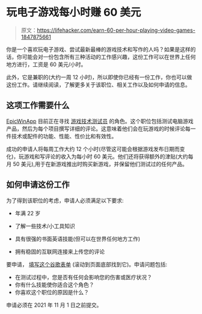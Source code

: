 # 玩电子游戏每小时赚 60 美元

> 原文：<https://lifehacker.com/earn-60-per-hour-playing-video-games-1847875661>

你是一个喜欢玩电子游戏、尝试最新最棒的游戏技术和写作的人吗？如果是这样的话，你可能会对一份包含所有三种活动的工作感兴趣，这份工作可以在世界上任何地方进行，工资是 60 美元/小时。



此外，它是兼职的(大约一周 12 小时)，所以即使你已经有一份工作，你也可以做这份工作。请继续阅读，了解更多关于该职位、相关工作以及如何申请的信息。

## 这项工作需要什么

[EpicWinApp](https://www.epicwinapp.com/) 目前正在寻找 [游戏技术测试员](https://www.epicwinapp.com/get-paid-to-play-video-games/) 的角色。这个职位包括测试电脑游戏产品，然后为每个项目撰写详细的评论。这意味着他们会在玩游戏的时候评论每一件技术或配件的功能、性能、性价比和有效性。

成功的申请人将每周工作大约 12 个小时(尽管这可能会根据游戏发布日期而变化)，玩游戏和写评论的收入为每小时 60 美元。他们还将获得额外的津贴(大约每月 50 美元),用于在新游戏推出时购买新游戏，并保留他们测试过的任何产品。

## 如何申请这份工作

为了得到该职位的考虑，申请人必须满足以下要求:

*   年满 22 岁

*   了解一些技术/小工具知识
*   具有很强的书面英语技能(但可以在世界任何地方工作)
*   拥有稳固的互联网连接来上传您的评论

要申请， [填写这个谷歌表单](https://www.epicwinapp.com/get-paid-to-play-video-games/) (滚动到页面底部找到它)。申请问题包括:

*   在测试过程中，您是否有任何会影响您的伤害或医疗状况？
*   你有什么技能使你适合这个角色？
*   你喜欢这个职位的原因是什么？

申请必须在 2021 年 11 月 1 日之前提交。